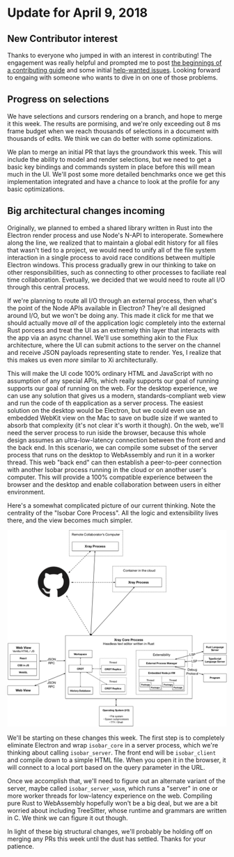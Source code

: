# Update for April 9, 2018

## New Contributor interest

Thanks to everyone who jumped in with an interest in contributing! The engagement was really helpful and prompted me to post [the beginnings of a contributing guide](https://github.com/siberianmh/isobar/blob/master/CONTRIBUTING.md) and some initial [help-wanted issues](https://github.com/siberianmh/isobar/labels/help%20wanted). Looking forward to engaing with someone who wants to dive in on one of those problems.

## Progress on selections

We have selections and cursors rendering on a branch, and hope to merge it this week. The results are pormising, and we're only exceeding out 8 ms frame budget when we reach thousands of selections in a document with thousands of edits. We think we can do better with some optimizations.

We plan to merge an initial PR that lays the groundwork this week. This will include the ability to model and render selections, but we need to get a basic key bindings and commands system in place before this will mean much in the UI. We'll post some more detailed benchmarks once we get this implementation integrated and have a chance to look at the profile for any basic optimizations.

## Big architectural changes incoming

Originally, we planned to embed a shared library written in Rust into the Electron render process and use Node's N-API to interoperate. Somewhere along the line, we realized that to maintain a global edit history for all files that wasn't tied to a project, we would need to unify all of the file system interaction in a single process to avoid race conditions between multiple Electron windows. This process gradually grew in our thinking to take on other responsibilities, such as connecting to other processes to faciliate real time collaboration. Evetually, we decided that we would need to route all I/O through this central process.

If we're planning to route all I/O through an external process, then what's the point of the Node APIs available in Electron? They're all designed around I/O, but we won't be doing any. This made it click for me that we should actually move *all* of the application logic completely into the external Rust porcess and treat the UI as an extremely thin layer that interacts with the app via an async channel. We'll use something akin to the Flux architecture, where the UI can submit actions to the server on the channel and receive JSON payloads representing state to render. Yes, I realize that this makes us even *more* similar to Xi architecturally.

This will make the UI code 100% ordinary HTML and JavaScript with no assumption of any special APIs, which really supports our goal of running supports our goal of running on the web. For the desktop experience, we can use any solution that gives us a modern, standards-compliant web view and run the code of th eapplication as a server process. The easiest solution on the desktop would be Electron, but we could even use an embedded WebKit view on the Mac to save on budle size if we wanted to absorb that complexity (it's not clear it's worth it though). On the web, we'll need the server process to run iside the browser, because this whole design assumes an ultra-low-latency connection between the front end and the back end. In this scenario, we can compile some subset of the server process that runs on the desktop to WebAssembly and run it in a worker thread. This web "back end" can then establish a peer-to-peer connection with another Isobar process running in the cloud or on another user's computer. This will provide a 100% compatible experience between the browser and the desktop and enable collaboration between users in either environment.

Here's a somewhat complicated picture of our current thinking. Note the centrality of the "Isobar Core Process". All the logic and extensibility lives there, and the view becomes much simpler.

![New architecture](../images/architecture-2.png)

We'll be starting on these changes this week. The first step is to completely eliminate Electron and wrap `isobar_core` in a server process, which we're thinking about calling `isobar_server`. The front end will be `isobar_client` and compile down to a simple HTML file. When you open it in the browser, it will connect to a local port based on the query parameter in the URL.

Once we accomplish that, we'll need to figure out an alternate variant of the server, maybe called `isobar_server_wasm`, which runs a "server" in one or more worker threads for low-latency experience on the web. Compiling pure Rust to WebAssembly hopefully won't be a big deal, but we are a bit worried about including TreeSitter, whose runtime and grammars are written in C. We think we can figure it out though.

In light of these big structural changes, we'll probably be holding off on merging any PRs this week until the dust has settled. Thanks for your patience.
